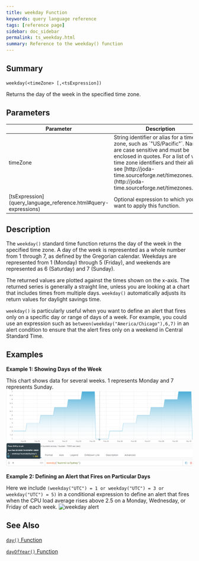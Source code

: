 ```yaml
---
title: weekday Function
keywords: query language reference
tags: [reference page]
sidebar: doc_sidebar
permalink: ts_weekday.html
summary: Reference to the weekday() function
---
```

## Summary
```
weekday(<timeZone> [,<tsExpression])
```
Returns the day of the week in the specified time zone.
## Parameters
<table>
<tbody>
<thead>
<tr><th width="20%">Parameter</th><th width="80%">Description</th></tr>
</thead>
<tr><td>timeZone</td>
<td markdown="span">
String identifier or alias for a time zone, such as `"US/Pacific"`. Names are case sensitive and must be enclosed in quotes. For a list of valid time zone identifiers and their aliases, see  [http://joda-time.sourceforge.net/timezones.html](http://joda-time.sourceforge.net/timezones.html).
</td></tr>
<tr>
<td markdown="span"> [tsExpression](query_language_reference.html#query-expressions)</td>
<td>Optional expression to which you want to apply this function. </td>
</tr>
</tbody>
</table>


## Description

The `weekday()` standard time function returns the day of the week in the specified time zone. A day of the week is represented as a whole number from 1 through 7, as defined by the Gregorian calendar. Weekdays are represented from 1 (Monday) through 5 (Friday), and weekends are represented as 6 (Saturday) and 7 (Sunday).

The returned values are plotted against the times shown on the x-axis. The returned series is generally a straight line, unless you are looking at a chart that includes times from multiple days.
`weekday()` automatically adjusts its return values for daylight savings time.

`weekday()` is particularly useful when you want to define an alert that fires only on a specific day or range of days of a week.
For example, you could use an expression such as `between(weekday("America/Chicago"),6,7)` in an alert condition to ensure that the alert fires only on a weekend in Central Standard Time.


## Examples

**Example 1: Showing Days of the Week**

This chart shows data for several weeks. 1 represents Monday and 7 represents Sunday.
![weekday](images/ts_weekday.png)

**Example 2: Defining an Alert that Fires on Particular Days**

Here we include `(weekday("UTC") = 1 or weekday("UTC") = 3 or weekday("UTC") = 5)` in a conditional expression to define an alert that fires when the CPU load average rises above 2.5 on a Monday, Wednesday, or Friday of each week.
![weekday alert](images/ts_weekday_alert.png)

## See Also
[`day()` Function](ts_day.html)

[`dayOfYear()` Function](ts_dayOfYear.html)
